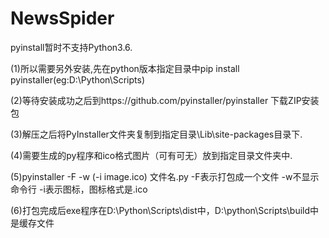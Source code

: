 # NewsSpider

pyinstall暂时不支持Python3.6.


(1)所以需要另外安装,先在python版本指定目录中pip install pyinstaller(eg:D:\Python\Scripts)


(2)等待安装成功之后到https://github.com/pyinstaller/pyinstaller    下载ZIP安装包


(3)解压之后将PyInstaller文件夹复制到指定目录\Lib\site-packages目录下.


(4)需要生成的py程序和ico格式图片（可有可无）放到指定目录文件夹中.


(5)pyinstaller -F -w (-i image.ico) 文件名.py
-F表示打包成一个文件 -w不显示命令行 -i表示图标，图标格式是.ico


(6)打包完成后exe程序在D:\Python\Scripts\dist中，D:\python\Scripts\build中是缓存文件